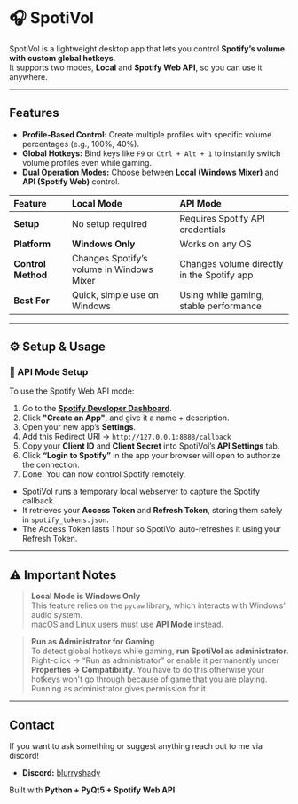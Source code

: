 # 🎧 SpotiVol  

SpotiVol is a lightweight desktop app that lets you control **Spotify’s volume with custom global hotkeys**.  
It supports two modes, **Local** and **Spotify Web API**, so you can use it anywhere.

---

## Features

- **Profile-Based Control:** Create multiple profiles with specific volume percentages (e.g., 100%, 40%).  
- **Global Hotkeys:** Bind keys like `F9` or `Ctrl + Alt + 1` to instantly switch volume profiles even while gaming.  
- **Dual Operation Modes:** Choose between **Local (Windows Mixer)** and **API (Spotify Web)** control.

| Feature | Local Mode | API Mode                                   |
| :--- | :--- |:-------------------------------------------|
| **Setup** | No setup required | Requires Spotify API credentials           |
| **Platform** |  **Windows Only** | Works on any OS                            |
| **Control Method** | Changes Spotify’s volume in Windows Mixer | Changes volume directly in the Spotify app |
| **Best For** | Quick, simple use on Windows | Using while gaming, stable performance   |

---

## ⚙️ Setup & Usage

### 🎵 API Mode Setup

To use the Spotify Web API mode:

1. Go to the **[Spotify Developer Dashboard](https://developer.spotify.com/dashboard)**.  
2. Click **"Create an App"**, and give it a name + description.  
3. Open your new app’s **Settings**.  
4. Add this Redirect URI → `http://127.0.0.1:8888/callback`  
5. Copy your **Client ID** and **Client Secret** into SpotiVol’s **API Settings** tab.  
6. Click **“Login to Spotify”** in the app your browser will open to authorize the connection.  
7. Done! You can now control Spotify remotely.


  - SpotiVol runs a temporary local webserver to capture the Spotify callback.  
  - It retrieves your **Access Token** and **Refresh Token**, storing them safely in `spotify_tokens.json`.  
  - The Access Token lasts 1 hour so SpotiVol auto-refreshes it using your Refresh Token.  
</details>

---

## ⚠️ Important Notes

> **Local Mode is Windows Only**  
> This feature relies on the `pycaw` library, which interacts with Windows’ audio system.  
> macOS and Linux users must use **API Mode** instead.

> **Run as Administrator for Gaming**  
> To detect global hotkeys while gaming, **run SpotiVol as administrator**.  
> Right-click → “Run as administrator” or enable it permanently under **Properties → Compatibility**.
> You have to do this otherwise your hotkeys won't go through because of game that you are playing. Running as administrator gives permission for it.

---

## Contact
 If you want to ask something or suggest anything reach out to me via discord!
 
- **Discord:** [blurryshady](#)



Built with **Python + PyQt5 + Spotify Web API**


